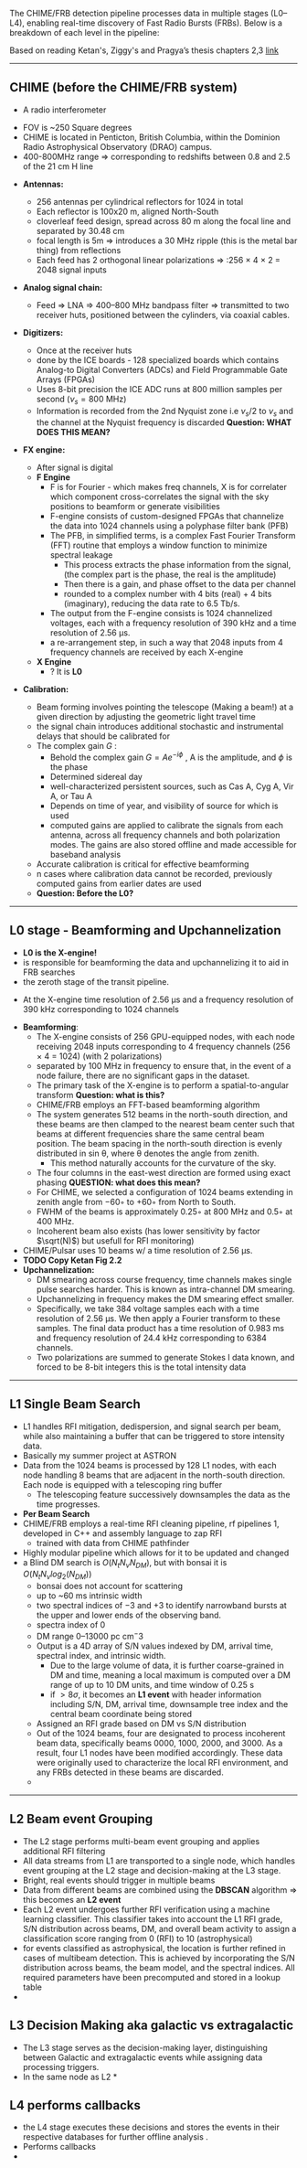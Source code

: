 


The CHIME/FRB detection pipeline processes data in multiple stages (L0–L4), enabling real-time discovery of Fast Radio Bursts (FRBs). Below is a breakdown of each level in the pipeline:

Based on reading Ketan's, Ziggy's and Pragya’s thesis chapters 2,3  [link]([https://escholarship.mcgill.ca/concern/theses/db78tj079](https://escholarship.mcgill.ca/concern/theses/db78tj079))

---
## CHIME (before the CHIME/FRB system)
* A radio interferometer 
- FOV is ~250 Square degrees
- CHIME is located in Penticton, British Columbia, within the Dominion Radio Astrophysical Observatory (DRAO) campus.
- 400-800MHz range => corresponding to redshifts between 0.8 and 2.5 of the 21 cm H line



* **Antennas:** 
	* 256 antennas per cylindrical reflectors for 1024 in total
	- Each reflector is 100x20 m, aligned North-South
	- cloverleaf feed design, spread across 80 m along the focal line and separated by 30.48 cm
	- focal length is 5m => introduces a 30 MHz ripple (this is the metal bar thing) from reflections 
	- Each feed has 2 orthogonal linear polarizations => :256 × 4 × 2 = 2048 signal inputs

* **Analog signal chain:**
	* Feed => LNA => 400–800 MHz bandpass filter =>  transmitted to two receiver huts, positioned between the cylinders, via coaxial cables.

* **Digitizers:** 
	* Once at the receiver huts
	* done by the ICE boards - 128 specialized boards which contains Analog-to Digital Converters (ADCs) and Field Programmable Gate Arrays (FPGAs)
	*  Uses 8-bit precision the ICE ADC runs at 800 million samples per second ($\nu_s = 800$ MHz)
	*  Information is recorded from the 2nd Nyquist zone i.e $ν_s/2$ to $\nu_s$ and the channel at the Nyquist frequency is discarded **Question: WHAT DOES THIS MEAN?**

 * **FX engine:** 
	 * After signal is digital 
	 * **F Engine**
		 * F is for Fourier - which makes freq channels, X is for correlater which component cross-correlates the signal with the sky positions to beamform or generate visibilities
		 * F-engine consists of custom-designed FPGAs that channelize the data into 1024 channels using a polyphase filter bank (PFB) 
		 * The PFB, in simplified terms, is a complex Fast Fourier Transform (FFT) routine that employs a window function to minimize spectral leakage 
			 * This process extracts the phase information from the signal, (the complex part is the phase, the real is the amplitude)
			 * Then there is a gain, and phase offset to the data per channel 
			 * rounded to a complex number with 4 bits (real) + 4 bits (imaginary), reducing the data rate to 6.5 Tb/s.
		* The output from the F-engine consists is 1024 channelized voltages, each with a frequency resolution of 390 kHz and a time resolution of 2.56 µs.
		* a re-arrangement step, in such a way that 2048 inputs from 4 frequency channels are received by each X-engine 
	* **X Engine** 
		* ? It is **L0**

* **Calibration:**
	* Beam forming involves pointing the telescope (Making a beam!) at a given direction by adjusting the geometric light travel time 
	* the signal chain introduces additional stochastic and instrumental delays that should be calibrated for 
	* The complex gain $G$ :
		* Behold the complex gain $G = Ae^{-i \phi }$ , A is the amplitude, and $\phi$ is the phase
		* Determined sidereal day
		* well-characterized persistent sources, such as Cas A, Cyg A, Vir A, or Tau A
		* Depends on time of year, and visibility of source for which is used
		* computed gains are applied to calibrate the signals from each antenna, across all frequency channels and both polarization modes. The gains are also stored offline and made accessible for baseband analysis 
	* Accurate calibration is critical for effective beamforming
	* n cases where calibration data cannot be recorded, previously computed gains from earlier dates are used
	* **Question: Before the L0?**


--- 
## L0 stage - Beamforming and Upchannelization
- **L0 is the X-engine!** 
- is responsible for beamforming the data and upchannelizing it to aid in FRB searches
- the zeroth stage of the transit pipeline. 
* At the X-engine time resolution of 2.56 µs and a frequency resolution of 390 kHz corresponding to 1024 channels
- **Beamforming**: 
	- The X-engine consists of 256 GPU-equipped nodes, with each node receiving 2048 inputs corresponding to 4 frequency channels (256 × 4 = 1024) (with 2 polarizations)
	-  separated by 100 MHz in frequency to ensure that, in the event of a node failure, there are no significant gaps in the dataset.
	- The primary task of the X-engine is to perform a spatial-to-angular transform **Question: what is this?**
	- CHIME/FRB employs an FFT-based beamforming algorithm
	- The system generates 512 beams in the north-south direction, and these beams are then clamped to the nearest beam center such that beams at different frequencies share the same central beam position. The beam spacing in the north-south direction is evenly distributed in sin θ, where θ denotes the angle from zenith. 
		- This method naturally accounts for the curvature of the sky. 
	-  The four columns in the east-west direction are formed using exact phasing **QUESTION: what does this mean?**
	- For CHIME, we selected a configuration of 1024 beams extending in zenith angle from −60◦ to +60◦ from North to South.
	- FWHM of the beams is approximately 0.25◦ at 800 MHz and 0.5◦ at 400 MHz.
	- Incoherent beam also exists (has lower sensitivity by factor $\sqrt(N)$) but usefull for RFI monitoring) 
- CHIME/Pulsar uses 10 beams w/ a time resolution of 2.56 µs. 
- **TODO Copy Ketan Fig 2.2**
-  **Upchannelization:**
	- DM smearing across course frequency, time channels makes single pulse searches harder. This is known as intra-channel DM smearing. 
	- Upchannelizing in frequency makes the DM smearing effect smaller. 
	- Specifically, we take 384 voltage samples each with a time resolution of 2.56 µs. We then apply a Fourier transform to these samples. The final data product has a time resolution of 0.983 ms and frequency resolution of 24.4 kHz corresponding to 6384 channels.
	- Two polarizations are summed to generate Stokes I data known, and forced to be 8-bit integers this is the total intensity data
---
## L1 Single Beam Search
- L1 handles RFI mitigation, dedispersion, and signal search per beam, while also maintaining a buffer that can be triggered to store intensity data. 
- Basically my summer project at ASTRON 
- Data from the 1024 beams is processed by 128 L1 nodes, with each node handling 8 beams that are adjacent in the north-south direction. Each node is equipped with a telescoping ring buffer
	- The telescoping feature successively downsamples the data as the time progresses.
- **Per Beam Search** 
- CHIME/FRB employs a real-time RFI cleaning pipeline, rf pipelines 1, developed in C++ and assembly language to zap RFI
	- trained with data from CHIME pathfinder 
- Highly modular pipeline which allows for it to be updated and changed 
- a Blind DM search is $O(N_t N_\nu N_{DM})$, but with bonsai it is  $O(N_t N_\nu log_2(N_{DM}))$
	- bonsai does not account for scattering 
	- up to ~60 ms intrinsic width
	- two spectral indices of −3 and +3  to identify narrowband bursts at the upper and lower ends of the observing band.
	- spectra index of 0
	-  DM range 0–13000 pc cm$^-3$ 
	- Output is a 4D array of S/N values indexed by DM, arrival time, spectral index, and intrinsic width. 
		- Due to the large volume of data, it is further coarse-grained in DM and time, meaning a local maximum is computed over a DM range of up to 10 DM units, and time window of 0.25 s
		- if $> 8 \sigma$, it becomes an **L1 event** with header information including S/N, DM, arrival time, downsample tree index and the central beam coordinate being stored
	- Assigned an RFI grade based on DM vs S/N distribution
	- Out of the 1024 beams, four are designated to process incoherent beam data, specifically beams 0000, 1000, 2000, and 3000. As a result, four L1 nodes have been modified accordingly. These data were originally used to characterize the local RFI environment, and any FRBs detected in these beams are discarded.
	- 
--- 


## L2 Beam event Grouping
* The L2 stage performs multi-beam event grouping and applies additional RFI filtering
* All data streams from L1 are transported to a single node, which handles event grouping at the L2 stage and decision-making at the L3 stage.
* Bright, real events should trigger in multiple beams  
* Data from different beams are combined using the **DBSCAN** algorithm => this becomes an **L2 event**
* Each L2 event undergoes further RFI verification using a machine learning classifier. This classifier takes into account the L1 RFI grade, S/N distribution across beams, DM, and overall beam activity to assign a classification score ranging from 0 (RFI) to 10 (astrophysical)
* for events classified as astrophysical, the location is further refined in cases of multibeam detection. This is achieved by incorporating the S/N distribution across beams, the beam model, and the spectral indices. All required parameters have been precomputed and stored in a lookup table
* 

## L3 Decision Making aka galactic vs extragalactic
* The L3 stage serves as the decision-making layer, distinguishing between Galactic and extragalactic events while assigning data processing triggers.
* In the same node as L2
	* 

## L4 performs callbacks 
- the L4 stage executes these decisions and stores the events in their respective databases for further offline analysis .
- Performs callbacks
- 







